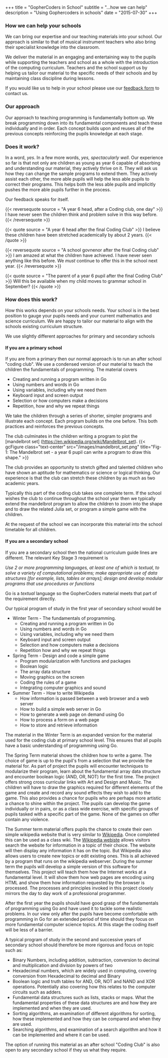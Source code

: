 +++
title = "GopherCoders in School"
subtitle = "...how we can help"
description = "Using Gophercoders in schools"
date = "2015-07-30"
+++
### How we can help your schools
We can bring our expertise and our teaching materials into your school. Our
approach is similar to that of musical instrument teachers who also
bring their specialist knowledge into the classroom.

We deliver the material in an engaging and entertaining way to the pupils while
supporting the teachers and school as a whole with the introduction of the
computing curriculum. Teachers and the school support us by helping us tailor
our material to the specific needs of their schools and by maintaining class
discipline during lessons.

If you would like us to help in your school please use our
[feedback form](/feedback) to contact us.

### Our approach
Our approach to teaching programming is fundamentally bottom up. We break
programming down into its fundamental components and teach these individually and
in order. Each concept builds upon and reuses all of the previous concepts
reinforcing the pupils knowledge at each stage.

### Does it work?
In a word, *yes*. In a few more words, *yes, spectacularly well*. Our experience so
far is that not only are children as young as year 6 capable of absorbing and
understanding our material, they actively thrive on it. They will ask us how
they can change the sample programs to extend them. They actively assist each
other, the more able pupils will help the less able pupils to correct their
programs. This helps both the less able pupils and implicitly pushes the more
able pupils further in the process.

Our feedback speaks for itself.

{{< reversequote source = "A year 6 head, after a Coding club, one day" >}}
I have never seen the children think and problem solve in this way before.
{{< /reversequote >}}

{{< quote source = "A year 6 head after the final Coding Club" >}}
I believe these children have been stretched academically by about 2 years.
{{< /quote >}}

{{< reversequote source = "A school govnenor after the final Coding club" >}}
I am amazed at what the children have achieved. I have never seen anything like
this before. We *must* continue to offer this in the school next year.
{{< /reversequote >}}

{{< quote source = "The parent of a year 6 pupil after the final Coding Club" >}}
Will this be available when my child moves to grammar school in September?
{{< /quote >}}

### How does this work?
How this works depends on your schools needs. Your school is in
the best position to gauge your pupils needs and your current mathematics and
science curriculum. We are happy to tailor our material to align with the
schools existing curriculum structure.

We use slightly different approaches for primary and secondary schools

#### If you are a primary school
If you are from a primary then our normal approach is to run an after school
"coding club". We use a condensed version of our material to teach the children
the fundamentals of programming. The material covers

* Creating and running a program written in Go
* Using numbers and words in Go
* Using variables, including why we need them
* Keyboard input and screen output
* Selection or how computers make a decisions
* Repetition, how and why we repeat things

We take the children through a series of shorter, simpler programs and illustrate
each concept. Each program builds on the one before. This both practices and
reinforces the previous concepts.

The club culminates in the children writing a program to plot the [mandelbrot set]
(https://en.wikipedia.org/wiki/Mandelbrot_set).
{{< gcFigure class="text-center" src="/images/mandelbrot_set.png"
title="Fig-1: The Mandelbrot set - a year 6 pupil can write a program to draw this shape." >}}

The club provides an opportunity to stretch gifted and talented children who
have shown an aptitude for mathematics or science or logical thinking. Our
experience is that the club can stretch these children by as much as two academic
years.

Typically this part of the coding club takes one complete term. If the school
wishes the club to continue throughout the school year then we typically extend the
mandelbrot program to allow the children to zoom into the shape and to draw the
related Julia set, or program a simple game with the children.

At the request of the school we can incorporate this material into the school
timetable for all children.

#### If you are a secondary school

If you are a secondary school then the national curriculum guide lines are
different. The relevant Key Stage 3 requirement is

*Use 2 or more programming languages, at least one of which is textual, to solve a
variety of computational problems; make appropriate use of data structures [for
example, lists, tables or arrays]; design and develop modular programs that use
procedures or functions*

Go is a *textual* language so the GopherCoders material meets that part of the
requirement directly.

Our typical program of study in the first year of secondary school would be

* Winter Term - The fundamentals of programming.
    * Creating and running a program written in Go
    * Using numbers and words in Go
    * Using variables, including why we need them
    * Keyboard input and screen output
    * Selection and how computers make a decisions
    * Repetition how and why we repeat things
* Spring Term - Design and code a simple game
    * Program modularization with functions and packages
    * Boolean logic
    * The array data structure
    * Moving graphics on the screen
    * Coding the rules of a game
    * Integrating computer graphics and sound
* Summer Term - How to write Wikipedia
    * How information is passed between a web browser and a web server
    * How to build a simple web server in Go
    * How to generate a web page on demand using Go
    * How to process a form on a web page
    * How to store and retrieve information

The material in the Winter Term is an expanded version for the material used
for the coding club at primary school level. This ensures that all pupils have a
basic understanding of programming using Go.

The Spring Term material shows the children how to write a game. The choice of
game is up to the pupil's from a selection that we provide the material for. As
part of project the pupils will encounter techniques to modularize their program,
learn about the fundamental array data structure and encounter boolean logic
(AND, OR, NOT) for the first time. The project offers strong cross curricular
links with Art and Design and Music. The children will have to draw the graphics
required for different elements of the game and create and record any
sound effects they wish to add to the game.  This also provides a chance for pupils
who are perhaps more artistic a chance to shine within the project. The pupils
can develop the game individually or in pairs, or as a class wide exercise, with
specific groups of pupils tasked with a specific part of the game. None of the
games on offer contain any violence.

The Summer term material offers pupils the chance to create their own simple
wikipedia website that is very similar to [Wikipedia](http://wikipedia.com).
Once completed this can be used as a class wiki.
The [Wikipedia webiste](http://wikipedia.com) allows visitors search the website
for information in a topic of their choice. The website will then display any
information it has on the topic. But Wikipedia also allows users to create new
topics or edit existing ones. This is all achieved by a program that runs on the
wikipedia webserver. During the summer term the pupils will develop a simple
version of this software for themselves. This project will teach them how the
Internet works at a fundamental level. It will show them how web pages are
encoding using HTML and show them how information requested by the browser is
processed. The processes and principles invoked in this project closely mirrors
the day to day work of a professional programmer.

After the first year the pupils should have good grasp of the fundamentals of
programming using Go and have used it to tackle some realistic problems.
In our view only after the pupils have become comfortable with programming in
Go for an extended period of time should they focus on more
fundamental computer science topics. At this stage the coding itself will be less
of a barrier.

A typical program of study in the second and successive years of secondary school
should therefore be more rigorous and focus on topic such as:

* Binary Numbers, including addition, subtraction, conversion to decimal and
multiplication and division by powers of two
* Hexadecimal numbers, which are widely used in computing, covering conversion
from Hexadecimal to decimal and Binary
* Boolean logic and truth tables for AND, OR, NOT and NAND and XOR operations.
Potentially also covering how this relates to the computer circuits such as adders.
* Fundamental data structures such as lists, stacks or maps. What the fundamental
properties of these data structures are and how they are implemented and when
they are used.
* Sorting algorithms, an examination of different algorithms for sorting, how these
implemented and how they can be compared and when they are used.
* Searching algorithms, and examination of a search algorithm and how it can be
implemented and where it can be used.

The option of running this material as an after school "Coding Club" is also open
to any secondary school if they us what they require.

